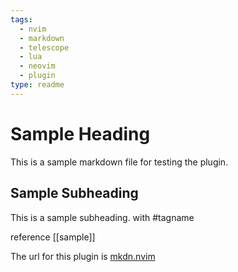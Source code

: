 ```yaml
---
tags:
  - nvim
  - markdown
  - telescope
  - lua
  - neovim
  - plugin
type: readme
---
```


# Sample Heading

This is a sample markdown file for testing the plugin.

## Sample Subheading

This is a sample subheading. with #tagname

reference [[sample]]

The url for this plugin is [mkdn.nvim](https://www.github.com/ray-x/mkdn.nvim)

